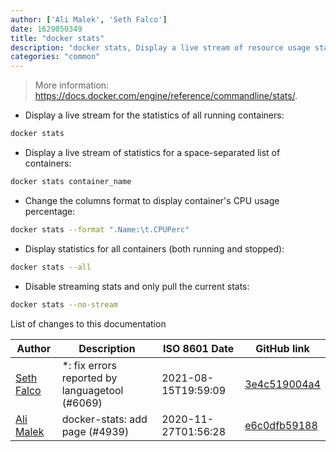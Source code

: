 ```yaml
---
author: ['Ali Malek', 'Seth Falco']
date: 1629050349
title: "docker stats"
description: "docker stats, Display a live stream of resource usage statistics for containers."
categories: "common"
---
```

> More information: <https://docs.docker.com/engine/reference/commandline/stats/>.

- Display a live stream for the statistics of all running containers:

```bash
docker stats
```

- Display a live stream of statistics for a space-separated list of containers:

```bash
docker stats container_name
```

- Change the columns format to display container's CPU usage percentage:

```bash
docker stats --format ".Name:\t.CPUPerc"
```

- Display statistics for all containers (both running and stopped):

```bash
docker stats --all
```

- Disable streaming stats and only pull the current stats:

```bash
docker stats --no-stream
```
List of changes to this documentation


Author | Description | ISO 8601 Date | GitHub link
------|-----|-----|-----
[Seth Falco](mailto:seth@falco.fun) | *: fix errors reported by languagetool (#6069) | 2021-08-15T19:59:09 | [3e4c519004a4](https://github.com/tldr-pages/tldr/commit/3e4c519004a471c861cdc609fd7239ee3355671c)
[Ali Malek](mailto:ali.malek.71@gmail.com) | docker-stats: add page (#4939) | 2020-11-27T01:56:28 | [e6c0dfb59188](https://github.com/tldr-pages/tldr/commit/e6c0dfb591883573fd793e931e0cb77ee61d1322)

